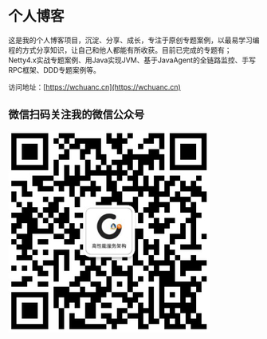 # 个人博客

这是我的个人博客项目，沉淀、分享、成长，专注于原创专题案例，以最易学习编程的方式分享知识，让自己和他人都能有所收获。目前已完成的专题有；Netty4.x实战专题案例、用Java实现JVM、基于JavaAgent的全链路监控、手写RPC框架、DDD专题案例等。

访问地址：[https://wchuanc.cn](https://wchuanc.cn)

## 微信扫码关注我的微信公众号

![](/assets/images/qrcode.png)
